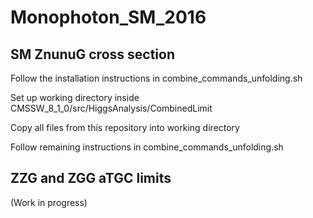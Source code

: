 # Monophoton_SM_2016

## SM ZnunuG cross section

Follow the installation instructions in combine_commands_unfolding.sh

Set up working directory inside CMSSW_8_1_0/src/HiggsAnalysis/CombinedLimit

Copy all files from this repository into working directory

Follow remaining instructions in combine_commands_unfolding.sh

## ZZG and ZGG aTGC limits

(Work in progress)

